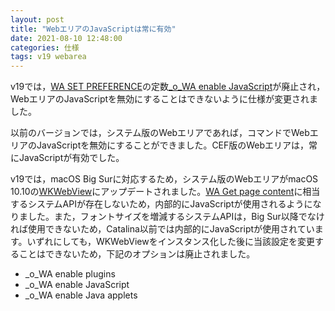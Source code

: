 ```yaml
---
layout: post
title: "WebエリアのJavaScriptは常に有効"
date: 2021-08-10 12:48:00
categories: 仕様
tags: v19 webarea
---
```


v19では，[WA SET PREFERENCE](https://doc.4d.com/4Dv19/4D/19/WA-SET-PREFERENCE.301-5393011.ja.html)の定数[\_o_WA enable JavaScript](https://doc.4d.com/4Dv19/4D/19/Web-Area.302-5393313.ja.html)が廃止され，WebエリアのJavaScriptを無効にすることはできないように仕様が変更されました。

以前のバージョンでは，システム版のWebエリアであれば，コマンドでWebエリアのJavaScriptを無効にすることができました。CEF版のWebエリアは，常にJavaScriptが有効でした。

v19では，macOS Big Surに対応するため，システム版のWebエリアがmacOS 10.10の[WKWebView](https://developer.apple.com/documentation/webkit/wkwebview)にアップデートされました。[WA Get page content](https://doc.4d.com/4Dv19/4D/19/WA-Get-page-content.301-5393009.ja.html)に相当するシステムAPIが存在しないため，内部的にJavaScriptが使用されるようになりました。また，フォントサイズを増減するシステムAPIは，Big Sur以降でなければ使用できないため，Catalina以前では内部的にJavaScriptが使用されています。いずれにしても，WKWebViewをインスタンス化した後に当該設定を変更することはできないため，下記のオプションは廃止されました。

* _o_WA enable plugins 
* _o_WA enable JavaScript
* _o_WA enable Java applets
